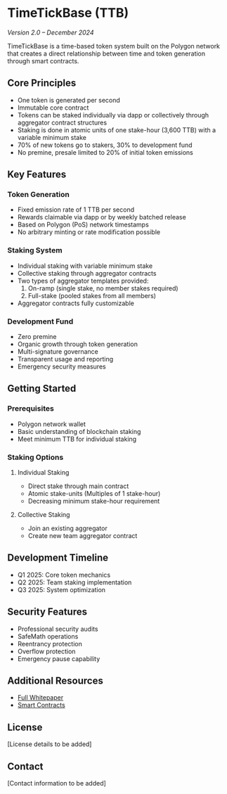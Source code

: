 # TimeTickBase (TTB)
*Version 2.0 – December 2024*

TimeTickBase is a time-based token system built on the Polygon network that creates a direct relationship between time and token generation through smart contracts.

## Core Principles

- One token is generated per second
- Immutable core contract
- Tokens can be staked individually via dapp or collectively through aggregator contract structures
- Staking is done in atomic units of one stake-hour (3,600 TTB) with a variable minimum stake
- 70% of new tokens go to stakers, 30% to development fund
- No premine, presale limited to 20% of initial token emissions

## Key Features

### Token Generation
- Fixed emission rate of 1 TTB per second
- Rewards claimable via dapp or by weekly batched release
- Based on Polygon (PoS) network timestamps
- No arbitrary minting or rate modification possible

### Staking System
- Individual staking with variable minimum stake
- Collective staking through aggregator contracts
- Two types of aggregator templates provided:
  1. On-ramp (single stake, no member stakes required)
  2. Full-stake (pooled stakes from all members)
- Aggregator contracts fully customizable

### Development Fund
- Zero premine
- Organic growth through token generation
- Multi-signature governance
- Transparent usage and reporting
- Emergency security measures

## Getting Started

### Prerequisites
- Polygon network wallet
- Basic understanding of blockchain staking
- Meet minimum TTB for individual staking

### Staking Options
1. Individual Staking
   - Direct stake through main contract
   - Atomic stake-units (Multiples of 1 stake-hour)
   - Decreasing minimum stake-hour requirement

2. Collective Staking
   - Join an existing aggregator
   - Create new team aggregator contract

## Development Timeline

- Q1 2025: Core token mechanics
- Q2 2025: Team staking implementation
- Q3 2025: System optimization

## Security Features

- Professional security audits
- SafeMath operations
- Reentrancy protection
- Overflow protection
- Emergency pause capability

## Additional Resources

- [Full Whitepaper](./whitepaper.md)
- [Smart Contracts](../contracts/)

## License

[License details to be added]

## Contact

[Contact information to be added]
